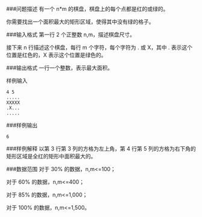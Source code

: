 ###问题描述
有一个 n*m 的棋盘，棋盘上的每个点都是红的或绿的。

你需要找出一个面积最大的矩形区域，使得其中没有绿的格子。

###输入格式
第一行 2 个正整数 n,m，描述棋盘尺寸。

接下来 n 行描述这个棋盘，每行 m 个字符，每个字符为 . 或 X，其中 . 表示这个位置是红色的，X 表示这个位置是绿色的。

###输出格式
一行一个整数，表示最大面积。

样例输入
```
4 5
.....
XXXXX
.X...
.....
```
###样例输出
```
6
```
###样例解释
以第 3 行第 3 列的方格为左上角，第 4 行第 5 列的方格为右下角的矩形区域是全红的矩形中面积最大的。

###数据范围
对于 30% 的数据，n,m<=100；

对于 60% 的数据，n,m<=400；

对于 85% 的数据，n,m<=1,000；

对于 100% 的数据，n,m<=1,500。
